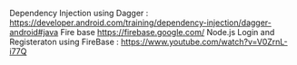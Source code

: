 Dependency Injection using Dagger : https://developer.android.com/training/dependency-injection/dagger-android#java
Fire base https://firebase.google.com/
Node.js
Login and Registeraton using FireBase : https://www.youtube.com/watch?v=V0ZrnL-i77Q
